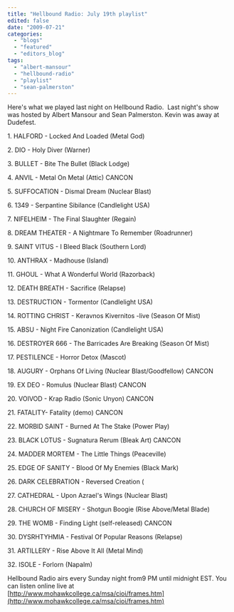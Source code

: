 ```yaml
---
title: "Hellbound Radio: July 19th playlist"
edited: false
date: "2009-07-21"
categories:
  - "blogs"
  - "featured"
  - "editors_blog"
tags:
  - "albert-mansour"
  - "hellbound-radio"
  - "playlist"
  - "sean-palmerston"
---
```


Here's what we played last night on Hellbound Radio.  Last night's show was hosted by Albert Mansour and Sean Palmerston. Kevin was away at Dudefest.

1\. HALFORD - Locked And Loaded (Metal God)

2\. DIO - Holy Diver (Warner)

3\. BULLET - Bite The Bullet (Black Lodge)

4\. ANVIL - Metal On Metal (Attic) CANCON

5\. SUFFOCATION - Dismal Dream (Nuclear Blast)

6\. 1349 - Serpantine Sibilance (Candlelight USA)

7\. NIFELHEIM - The Final Slaughter (Regain)

8\. DREAM THEATER - A Nightmare To Remember (Roadrunner)

9\. SAINT VITUS - I Bleed Black (Southern Lord)

10\. ANTHRAX - Madhouse (Island)

11\. GHOUL - What A Wonderful World (Razorback)

12\. DEATH BREATH - Sacrifice (Relapse)

13\. DESTRUCTION - Tormentor (Candlelight USA)

14\. ROTTING CHRIST - Keravnos Kivernitos -live (Season Of Mist)

15\. ABSU - Night Fire Canonization (Candlelight USA)

16\. DESTROYER 666 - The Barricades Are Breaking (Season Of Mist)

17\. PESTILENCE - Horror Detox (Mascot)

18\. AUGURY - Orphans Of Living (Nuclear Blast/Goodfellow) CANCON

19\. EX DEO - Romulus (Nuclear Blast) CANCON

20\. VOIVOD - Krap Radio (Sonic Unyon) CANCON

21\. FATALITY- Fatality (demo) CANCON

22\. MORBID SAINT - Burned At The Stake (Power Play)

23\. BLACK LOTUS - Sugnatura Rerum (Bleak Art) CANCON

24\. MADDER MORTEM - The Little Things (Peaceville)

25\. EDGE OF SANITY - Blood Of My Enemies (Black Mark)

26\. DARK CELEBRATION - Reversed Creation (

27\. CATHEDRAL - Upon Azrael's Wings (Nuclear Blast)

28\. CHURCH OF MISERY - Shotgun Boogie (Rise Above/Metal Blade)

29\. THE WOMB - Finding Light (self-released) CANCON

30\. DYSRHTYHMIA - Festival Of Popular Reasons (Relapse)

31\. ARTILLERY - Rise Above It All (Metal Mind)

32\. ISOLE - Forlorn (Napalm)

Hellbound Radio airs every Sunday night from9 PM until midnight EST. You can listen online live at [http://www.mohawkcollege.ca/msa/cioi/frames.htm](http://www.mohawkcollege.ca/msa/cioi/frames.htm)
